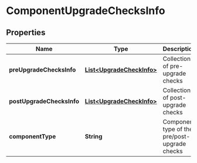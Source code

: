# ComponentUpgradeChecksInfo

## Properties
Name | Type | Description | Notes
------------ | ------------- | ------------- | -------------
**preUpgradeChecksInfo** | [**List&lt;UpgradeCheckInfo&gt;**](UpgradeCheckInfo.md) | Collection of pre-upgrade checks |  [optional]
**postUpgradeChecksInfo** | [**List&lt;UpgradeCheckInfo&gt;**](UpgradeCheckInfo.md) | Collection of post-upgrade checks |  [optional]
**componentType** | **String** | Component type of the pre/post-upgrade checks | 
